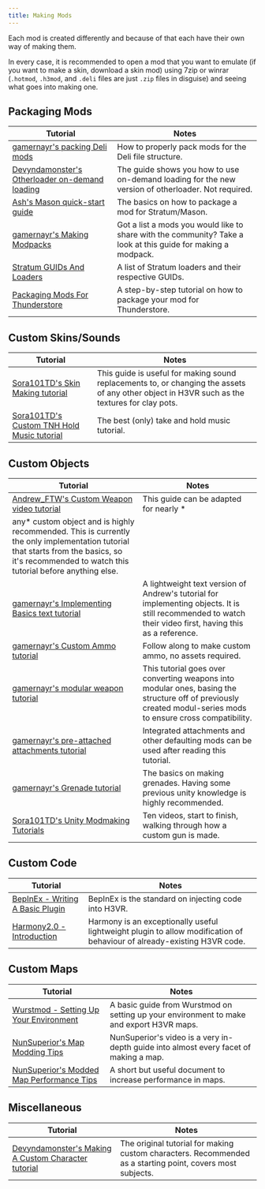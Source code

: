 ```yaml
---
title: Making Mods
---
```


Each mod is created differently and because of that each have their own way of making them.

In every case, it is recommended to open a mod that you want to emulate (if you want to make a skin, download a skin
mod) using 7zip or winrar (`.hotmod`, `.h3mod`, and `.deli` files are just `.zip` files in disguise) and seeing what
goes into making one.

## Packaging Mods

| Tutorial                                                                                                                                      | Notes                                                                                                                                                                                                                               |
| --------------------------------------------------------------------------------------------------------------------------------------------- | ----------------------------------------------------------------------------------------------------------------------------------------------------------------------------------------------------------------------------------- |
| [gamernayr's packing Deli mods](delimods.md)                                                                                                  | How to properly pack mods for the Deli file structure. |
| [Devyndamonster's Otherloader on-demand loading](https://github.com/devyndamonster/OtherLoader/wiki/Building-Mods-For-On-Demand-Loading)      | The guide shows you how to use on-demand loading for the new version of otherloader. Not required.  |
| [Ash's Mason quick-start guide](https://h3vr-modding.github.io/Mason/getting_started/index.html)                                              | The basics on how to package a mod for Stratum/Mason. |
| [gamernayr's Making Modpacks](thunderstore/modpacks.md)                                                                                       | Got a list a mods you would like to share with the community? Take a look at this guide for making a modpack. |
| [Stratum GUIDs And Loaders](stratumdeps.md)                                                                                                   | A list of Stratum loaders and their respective GUIDs. |
| [Packaging Mods For Thunderstore](thunderstore/uploading.md)                                                                                  | A step-by-step tutorial on how to package your mod for Thunderstore. |

## Custom Skins/Sounds

| Tutorial                                                                                   | Notes                                                                                                                                         |
| ------------------------------------------------------------------------------------------ | --------------------------------------------------------------------------------------------------------------------------------------------- |
| [Sora101TD's Skin Making tutorial](asset_replacement/skin_making_basics/basics_1_tools.md) | This guide is useful for making sound replacements to, or changing the assets of any other object in H3VR such as the textures for clay pots. |
| [Sora101TD's Custom TNH Hold Music tutorial](asset_replacement/tnh_music/hold_music.md)    | The best (only) take and hold music tutorial.                                                                                                 |

## Custom Objects

| Tutorial                                                                                                                                      | Notes                                                                                                                                                                                                                                |
| --------------------------------------------------------------------------------------------------------------------------------------------- | ------------------------------------------------------------------------------------------------------------------------------------------------------------------------------------------------------------------------------------ |
| [Andrew_FTW's Custom Weapon video tutorial](https://docs.google.com/document/d/1RWjIPXJkC2ivwHIgCqWuQD4emtGkROlNFCJIyhEvAeM/edit?usp=sharing) | This guide can be adapted for nearly *
any* custom object and is highly recommended. This is currently the only implementation tutorial that starts from the basics, so it's recommended to watch this tutorial before anything else. |
| [gamernayr's Implementing Basics text tutorial](implementing/the_basics.md)                                                                   | A lightweight text version of Andrew's tutorial for implementing objects. It is still recommended to watch their video first, having this as a reference.                                                                            |
| [gamernayr's Custom Ammo tutorial](https://docs.google.com/document/d/1bF66Tijdf5mwTXuIPWmnszSNMJ8u7Wxza9_PshheB2A/edit?usp=sharing)          | Follow along to make custom ammo, no assets required.                                                                                                                                                                                |
| [gamernayr's modular weapon tutorial](implementing/modul/creation.md)                                                                         | This tutorial goes over converting weapons into modular ones, basing the structure off of previously created modul-series mods to ensure cross compatibility.                                                                        |
| [gamernayr's pre-attached attachments tutorial](implementing/pre-attached_attachments.md)                                                     | Integrated attachments and other defaulting mods can be used after reading this tutorial.                                                                                                                                            |
| [gamernayr's Grenade tutorial](implementing/grenades.md)                                                                                      | The basics on making grenades. Having some previous unity knowledge is highly recommended.                                                                                                                                           |
| [Sora101TD's Unity Modmaking Tutorials](https://www.youtube.com/playlist?list=PLuiLsQZSfmynRE4qXHpeeTmwrIYSgduON)                             | Ten videos, start to finish, walking through how a custom gun is made.                                                                                                                                                           |

## Custom Code

| Tutorial                                                                                                                                      | Notes                                                                                                                                                                                                                                |
| --------------------------------------------------------------------------------------------------------------------------------------------- | ------------------------------------------------------------------------------------------------------------------------------------------------------------------------------------------------------------------------------------ |
| [BepInEx - Writing A Basic Plugin](https://docs.bepinex.dev/articles/dev_guide/plugin_tutorial/index.html)                                    | BepInEx is the standard on injecting code into H3VR.                                                                                                                                                                                 |
| [Harmony2.0 - Introduction](https://harmony.pardeike.net/articles/intro.html)                                                                 | Harmony is an exceptionally useful lightweight plugin to allow modification of behaviour of already-existing H3VR code.                                                                                                              |

## Custom Maps

| Tutorial                                                                                                                                      | Notes                                                                                                                                                                                                                                |
| --------------------------------------------------------------------------------------------------------------------------------------------- | ------------------------------------------------------------------------------------------------------------------------------------------------------------------------------------------------------------------------------------ |
| [Wurstmod - Setting Up Your Environment](https://github.com/WurstModders/WurstMod/wiki/Setting-up-your-environment)                           | A basic guide from Wurstmod on setting up your environment to make and export H3VR maps.                                                                                                                                             |
| [NunSuperior's Map Modding Tips](https://www.youtube.com/watch?v=zaIOFqZUVmI)                                                                 | NunSuperior's video is a very in-depth guide into almost every facet of making a map.                                                                                                                                                |
| [NunSuperior's Modded Map Performance Tips](https://docs.google.com/document/d/1rMcIcLBcJBFqosD6wBnVdqipfZH8vOnf_vgNLhwZ7yQ/edit?usp=sharing) | A short but useful document to increase performance in maps.                                                                                                                                                                         |

## Miscellaneous

| Tutorial                                                                                                                                   | Notes                                                                                                      |
| ------------------------------------------------------------------------------------------------------------------------------------------ | ---------------------------------------------------------------------------------------------------------- |
| [Devyndamonster's Making A Custom Character tutorial](https://github.com/devyndamonster/TakeAndHoldTweaker/wiki/Making-A-Custom-Character) | The original tutorial for making custom characters. Recommended as a starting point, covers most subjects. |
